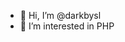 - 👋 Hi, I’m @darkbysl
- 👀 I’m interested in PHP

<!---
darkbysl/darkbysl is a ✨ special ✨ repository because its `README.md` (this file) appears on your GitHub profile.
You can click the Preview link to take a look at your changes.
--->
